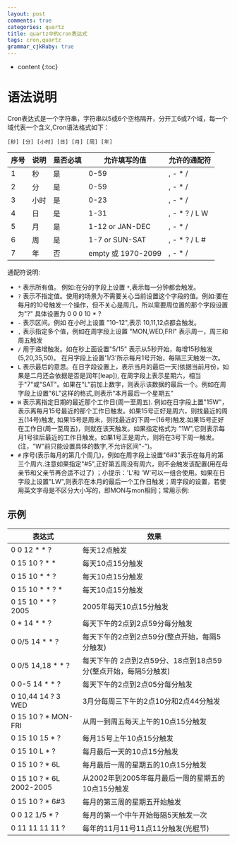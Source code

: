 ```yaml
---
layout: post
comments: true
categories: quartz
title: quartz中的cron表达式
tags: cron,quartz
grammar_cjkRuby: true
---
```


* content
{:toc}

# 语法说明

Cron表达式是一个字符串，字符串以5或6个空格隔开，分开工6或7个域，每一个域代表一个含义,Cron语法格式如下： 

```
[秒] [分] [小时] [日] [月] [周] [年]
```

|序号|说明|是否必填|允许填写的值|允许的通配符|
|----|----|----|----|----|
|1|秒|是|0-59|, - * /|    
|2|分|是|0-59|, - * /|    
|3|小时|是|0-23|, - * /|
|4|日|是|1-31|, - * ? / L W|
|5|月|是|1-12 or JAN-DEC|, - * /|
|6|周|是|1-7 or SUN-SAT|, - * ? / L #|
|7|年|否|empty 或 1970-2099|, - * /|

通配符说明:

* `*` 表示所有值。 例如:在分的字段上设置 `*`,表示每一分钟都会触发。
* `?` 表示不指定值。使用的场景为不需要关心当前设置这个字段的值。例如:要在每月的10号触发一个操作，但不关心是周几，所以需要周位置的那个字段设置为"?" 具体设置为 0 0 0 10 * ?
* `-` 表示区间。例如 在小时上设置 "10-12",表示 10,11,12点都会触发。
* `,` 表示指定多个值，例如在周字段上设置 "MON,WED,FRI" 表示周一，周三和周五触发
* `/` 用于递增触发。如在秒上面设置"5/15" 表示从5秒开始，每增15秒触发(5,20,35,50)。 在月字段上设置'1/3'所示每月1号开始，每隔三天触发一次。
* `L` 表示最后的意思。在日字段设置上，表示当月的最后一天(依据当前月份，如果是二月还会依据是否是润年[leap]), 在周字段上表示星期六，相当于"7"或"SAT"。如果在"L"前加上数字，则表示该数据的最后一个。例如在周字段上设置"6L"这样的格式,则表示“本月最后一个星期五"
* `W` 表示离指定日期的最近那个工作日(周一至周五). 例如在日字段上置"15W"，表示离每月15号最近的那个工作日触发。如果15号正好是周六，则找最近的周五(14号)触发, 如果15号是周未，则找最近的下周一(16号)触发.如果15号正好在工作日(周一至周五)，则就在该天触发。如果指定格式为 "1W",它则表示每月1号往后最近的工作日触发。如果1号正是周六，则将在3号下周一触发。(注，"W"前只能设置具体的数字,不允许区间"-")。
* `#` 序号(表示每月的第几个周几)，例如在周字段上设置"6#3"表示在每月的第三个周六.注意如果指定"#5",正好第五周没有周六，则不会触发该配置(用在母亲节和父亲节再合适不过了) ；小提示：'L'和 'W'可以一组合使用。如果在日字段上设置"LW",则表示在本月的最后一个工作日触发；周字段的设置，若使用英文字母是不区分大小写的，即MON与mon相同；常用示例:

## 示例

|表达式|效果|
|----|----|
|0 0 12 * * ?|每天12点触发|
|0 15 10 ? * *|每天10点15分触发|
|0 15 10 * * ?|每天10点15分触发|
|0 15 10 * * ? *|每天10点15分触发|
|0 15 10 * * ? 2005|2005年每天10点15分触发|
|0 * 14 * * ?|每天下午的2点到2点59分每分触发|
|0 0/5 14 * * ?|每天下午的2点到2点59分(整点开始，每隔5分触发)|
|0 0/5 14,18 * * ?|每天下午的 2点到2点59分、18点到18点59分(整点开始，每隔5分触发)|
|0 0-5 14 * * ?|每天下午的2点到2点05分每分触发|
|0 10,44 14 ? 3 WED|3月分每周三下午的2点10分和2点44分触发|
|0 15 10 ? * MON-FRI|从周一到周五每天上午的10点15分触发|
|0 15 10 15 * ?|每月15号上午10点15分触发|
|0 15 10 L * ?|每月最后一天的10点15分触发|
|0 15 10 ? * 6L|每月最后一周的星期五的10点15分触发|
|0 15 10 ? * 6L 2002-2005|从2002年到2005年每月最后一周的星期五的10点15分触发|
|0 15 10 ? * 6#3|每月的第三周的星期五开始触发|
|0 0 12 1/5 * ?|每月的第一个中午开始每隔5天触发一次|
|0 11 11 11 11 ?|每年的11月11号11点11分触发(光棍节)|
